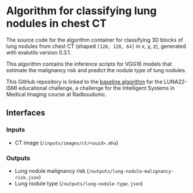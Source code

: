 # Algorithm for classifying lung nodules in chest CT

The source code for the algorithm container for classifying 3D blocks of lung nodules from chest CT (shaped `[128, 128, 64]` in x, y, z), generated with evalutils version 0.3.1.

This algorithm contains the inference scripts for VGG16 models that estimate the malignancy risk and predict the nodule type of lung nodules. 

This GitHub repository is linked to the [baseline algorithm](https://grand-challenge.org/algorithms/luna22-ismi-baseline/) for the LUNA22-ISMI educational challenge, a challenge for the Intelligent Systems in Medical Imaging course at Radboudumc.

## Interfaces

### Inputs

- CT image (`/inputs/images/ct/<uuid>.mha`)

### Outputs

- Lung nodule malignancy risk (`/outputs/lung-nodule-malignancy-risk.json`)
- Lung nodule type (`/outputs/lung-nodule-type.json`)
